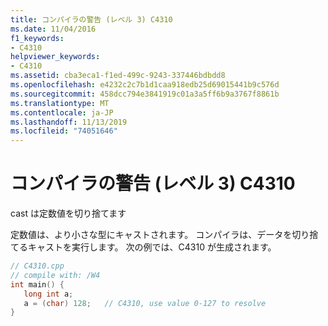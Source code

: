 ```yaml
---
title: コンパイラの警告 (レベル 3) C4310
ms.date: 11/04/2016
f1_keywords:
- C4310
helpviewer_keywords:
- C4310
ms.assetid: cba3eca1-f1ed-499c-9243-337446bdbdd8
ms.openlocfilehash: e4232c2c7b1d1caa918edb25d69015441b9c576d
ms.sourcegitcommit: 458dcc794e3841919c01a3a5ff6b9a3767f8861b
ms.translationtype: MT
ms.contentlocale: ja-JP
ms.lasthandoff: 11/13/2019
ms.locfileid: "74051646"
---
```

# <a name="compiler-warning-level-3-c4310"></a>コンパイラの警告 (レベル 3) C4310

cast は定数値を切り捨てます

定数値は、より小さな型にキャストされます。 コンパイラは、データを切り捨てるキャストを実行します。 次の例では、C4310 が生成されます。

```cpp
// C4310.cpp
// compile with: /W4
int main() {
   long int a;
   a = (char) 128;   // C4310, use value 0-127 to resolve
}
```